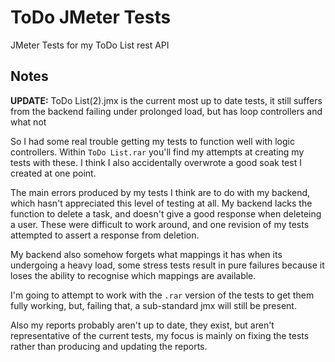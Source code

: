 
# ToDo JMeter Tests

JMeter Tests for my ToDo List rest API


## Notes

**UPDATE:** ToDo List(2).jmx is the current most up to date tests, it still suffers from the backend failing under prolonged load, but has loop controllers and what not

So I had some real trouble getting my tests to function well with logic controllers.
Within `ToDo List.rar` you'll find my attempts at creating my tests with these.
I think I also accidentally overwrote a good soak test I created at one point.

The main errors produced by my tests I think are to do with my backend, which hasn't appreciated this level of testing at all.
My backend lacks the function to delete a task, and doesn't give a good response when deleteing a user. 
These were difficult to work around, and one revision of my tests attempted to assert a response from deletion.

My backend also somehow forgets what mappings it has when its undergoing a heavy load, 
some stress tests result in pure failures because it loses the ability to recognise which mappings are available.

I'm going to attempt to work with the `.rar` version of the tests to get them fully working, but, failing that, a sub-standard jmx will still be present.

Also my reports probably aren't up to date, they exist, but aren't representative of the current tests, 
my focus is mainly on fixing the tests rather than producing and updating the reports.
